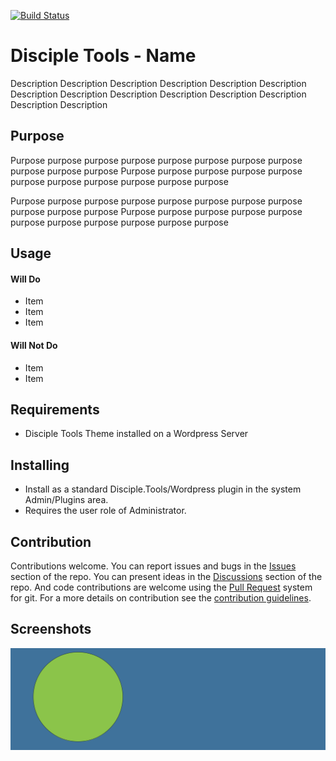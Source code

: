 [![Build Status](https://travis-ci.com/DiscipleTools/disciple-tools-mailchimp.svg?branch=master)](https://travis-ci.com/DiscipleTools/disciple-tools-mailchimp)

# Disciple Tools - Name

Description Description Description Description Description Description Description
Description Description Description Description Description Description Description

## Purpose

Purpose purpose purpose purpose purpose purpose purpose purpose purpose purpose purpose
Purpose purpose purpose purpose purpose purpose purpose purpose purpose purpose purpose

Purpose purpose purpose purpose purpose purpose purpose purpose purpose purpose purpose
Purpose purpose purpose purpose purpose purpose purpose purpose purpose purpose purpose

## Usage

#### Will Do

- Item
- Item
- Item

#### Will Not Do

- Item
- Item

## Requirements

- Disciple Tools Theme installed on a Wordpress Server

## Installing

- Install as a standard Disciple.Tools/Wordpress plugin in the system Admin/Plugins area.
- Requires the user role of Administrator.

## Contribution

Contributions welcome. You can report issues and bugs in the
[Issues](https://github.com/DiscipleTools/disciple-tools-mailchimp/issues) section of the repo. You can present ideas
in the [Discussions](https://github.com/DiscipleTools/disciple-tools-mailchimp/discussions) section of the repo. And
code contributions are welcome using the [Pull Request](https://github.com/DiscipleTools/disciple-tools-mailchimp/pulls)
system for git. For a more details on contribution see the
[contribution guidelines](https://github.com/DiscipleTools/disciple-tools-mailchimp/blob/master/CONTRIBUTING.md).


## Screenshots

![screenshot](documentation/community/starter-banners/banner-blue-green.png)
